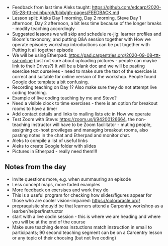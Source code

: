 

- Feedback from last time Aleks taught: https://github.com/edcarp/2020-05-28-ttt-edinburgh/blob/gh-pages/FEEDBACK.md
- Lesson split: Aleks Day 1 morning, Day 2 morning, Steve Day 1 afternoon, Day 2 afternoon, a bit less time because of the longer breaks - modify teaching accordingly
- Suggested lessons we will skip and schedule re-jig: learner profiles and Bloom's taxonomy, and putting Q&A session together with How we operate episode; workshop introductions can be put together with Putting it all together episode
- We will be using Etherpad: https://pad.carpentries.org/2020-09-08-ttt-ssi-online (just not sure about uploading pictures - people can maybe link to their Drives?) 
It will be a blank doc and we will be pasting exercise text ourselves - need to make sure the text of the exercise is correct and suitable for online version of the workshop. People found Google doc template a bit confusing.
- Recording teaching on Day 1? Also make sure they do not attempt live coding teaching.
- Example of live coding teaching by me and Steve?
- Need a visible clock to time exercises - there is an option for breakout rooms to have a timer
- Add contact details and links to mailing lists etc in How we operate
- Test Zoom with Steve: https://zoom.us/j/94200126664, the non-teaching instructor will have to be Zoom facilitator - muting people, assigning co-host provileges and managing breakout rooms, also pasting notes in the chat and Etherpad and monitor chat.
- Aleks to compile a list of useful links
- Aleks to create Google folder with slides
- Pictures in Etherpad - really need them!!!




## Notes from the day
- Invite questions more, e.g. when summauring an episode
- Less concept maps, more faded examples
- More feedback on exersises and work they do
- This is a useful program for checking how slides/figures appear for those who are cooler vision-impaired:  https://colororacle.org/
- prepraquisite shouyld be that learners attend a Carpentry workshop as a learber/helper/instructor
- start with a live codin session - this is where we are heading and where you will be at the end of the course
- Make sure teaching demos instuctions match instruction in email to participants; 90 second teaching segment can be on a Caroentry lesson or any topic of their choosing (but not live coding)
